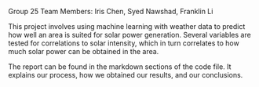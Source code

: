Group 25
Team Members: Iris Chen, Syed Nawshad, Franklin Li

This project involves using machine learning with weather data to predict how well an area is suited for solar power generation. Several variables are tested for correlations to solar intensity, which in turn correlates to how much solar power can be obtained in the area.

The report can be found in the markdown sections of the code file. It explains our process, how we obtained our results, and our conclusions.
